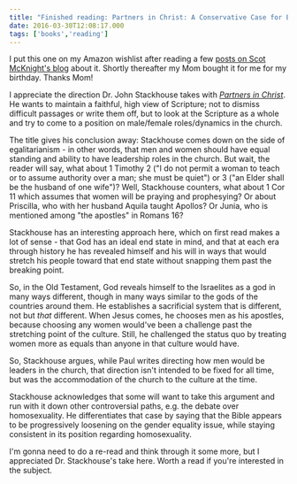```yaml
---
title: "Finished reading: Partners in Christ: A Conservative Case for Egalitarianism by John G. Stackhouse Jr."
date: 2016-03-30T12:08:17.000
tags: ['books','reading']
---
```


I put this one on my Amazon wishlist after reading a few [posts on Scot McKnight's blog](http://www.patheos.com/blogs/jesuscreed/2015/10/20/whose-side-are-you-on/) about it. Shortly thereafter my Mom bought it for me for my birthday. Thanks Mom!

I appreciate the direction Dr. John Stackhouse takes with [_Partners in Christ_](http://amzn.to/1PrGTVv). He wants to maintain a faithful, high view of Scripture; not to dismiss difficult passages or write them off, but to look at the Scripture as a whole and try to come to a position on male/female roles/dynamics in the church.

The title gives his conclusion away: Stackhouse comes down on the side of egalitarianism - in other words, that men and women should have equal standing and ability to have leadership roles in the church. But wait, the reader will say, what about 1 Timothy 2 ("I do not permit a woman to teach or to assume authority over a man; she must be quiet") or 3 ("an Elder shall be the husband of one wife")? Well, Stackhouse counters, what about 1 Cor 11 which assumes that women will be praying and prophesying? Or about Priscilla, who with her husband Aquila taught Apollos? Or Junia, who is mentioned among "the apostles" in Romans 16?

Stackhouse has an interesting approach here, which on first read makes a lot of sense - that God has an ideal end state in mind, and that at each era through history he has revealed himself and his will in ways that would stretch his people toward that end state without snapping them past the breaking point.

So, in the Old Testament, God reveals himself to the Israelites as a god in many ways different, though in many ways similar to the gods of the countries around them. He establishes a sacrificial system that is different, not but _that_ different. When Jesus comes, he chooses men as his apostles, because choosing any women would've been a challenge past the stretching point of the culture. Still, he challenged the status quo by treating women more as equals than anyone in that culture would have.

So, Stackhouse argues, while Paul writes directing how men would be leaders in the church, that direction isn't intended to be fixed for all time, but was the accommodation of the church to the culture at the time.

Stackhouse acknowledges that some will want to take this argument and run with it down other controversial paths, e.g. the debate over homosexuality. He differentiates that case by saying that the Bible appears to be progressively loosening on the gender equality issue, while staying consistent in its position regarding homosexuality.

I'm gonna need to do a re-read and think through it some more, but I appreciated Dr. Stackhouse's take here. Worth a read if you're interested in the subject.

